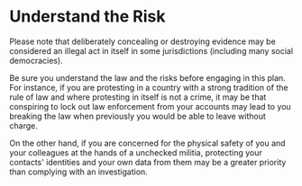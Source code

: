 [Title]: # (Понять риск)
[Order]: # (3)

# Understand the Risk

Please note that deliberately concealing or destroying evidence may be considered an illegal act in itself in some jurisdictions (including many social democracies).

Be sure you understand the law and the risks before engaging in this plan. For instance, if you are protesting in a country with a strong tradition of the rule of law and where protesting in itself is not a crime, it may be that conspiring to lock out law enforcement from your accounts may lead to you breaking the law when previously you would be able to leave without charge.

On the other hand, if you are concerned for the physical safety of you and your colleagues at the hands of a unchecked militia, protecting your contacts' identities and your own data from them may be a greater priority than complying with an investigation.